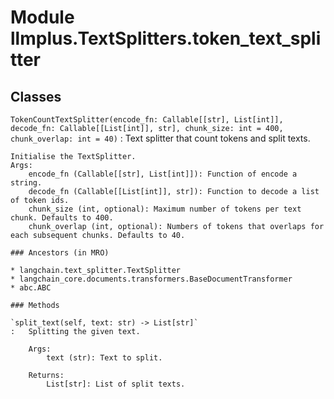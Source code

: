 Module llmplus.TextSplitters.token_text_splitter
================================================

Classes
-------

`TokenCountTextSplitter(encode_fn: Callable[[str], List[int]], decode_fn: Callable[[List[int]], str], chunk_size: int = 400, chunk_overlap: int = 40)`
:   Text splitter that count tokens and split texts.
        
    
    Initialise the TextSplitter.
    Args:
        encode_fn (Callable[[str], List[int]]): Function of encode a string.
        decode_fn (Callable[[List[int]], str]): Function to decode a list of token ids.
        chunk_size (int, optional): Maximum number of tokens per text chunk. Defaults to 400.
        chunk_overlap (int, optional): Numbers of tokens that overlaps for each subsequent chunks. Defaults to 40.

    ### Ancestors (in MRO)

    * langchain.text_splitter.TextSplitter
    * langchain_core.documents.transformers.BaseDocumentTransformer
    * abc.ABC

    ### Methods

    `split_text(self, text: str) ‑> List[str]`
    :   Splitting the given text.
        
        Args:
            text (str): Text to split.
        
        Returns:
            List[str]: List of split texts.